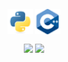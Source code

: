 <div align="center">
  
<!-- LINGUAGENS -->
<p align="center">
  <img src="https://raw.githubusercontent.com/devicons/devicon/master/icons/python/python-original.svg" alt="Python" width="45" height="45"/>
  <img src="https://raw.githubusercontent.com/devicons/devicon/master/icons/cplusplus/cplusplus-original.svg" alt="C++" width="45" height="45"/>
  <!-- <img src="https://upload.wikimedia.org/wikipedia/commons/2/22/Assembly_language_logo.svg" alt="Assembly" width="45" height="45"/> -->
  <!-- <img src="https://upload.wikimedia.org/wikipedia/commons/5/5d/Intel_logo_(2020%2C_dark_blue).svg" alt="ASM" width="45" height="45"/> -->
</p>

<!-- GITHUB STATS -->
  <img height="180em" src="https://github-readme-stats.vercel.app/api?username=NerostavKuznetsov&cache_seconds=0&show_icons=true&theme=merko&include_all_commits=true&count_private=true"/>
  <img height="180em" src="https://github-readme-stats.vercel.app/api/top-langs/?username=NerostavKuznetsov&cache_seconds=0&layout=compact&show_icons=true&theme=merko"/>

</div>

















